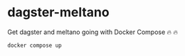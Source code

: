 # dagster-meltano

Get dagster and meltano going with Docker Compose :fire: :fire: 
```shell
docker compose up
```
